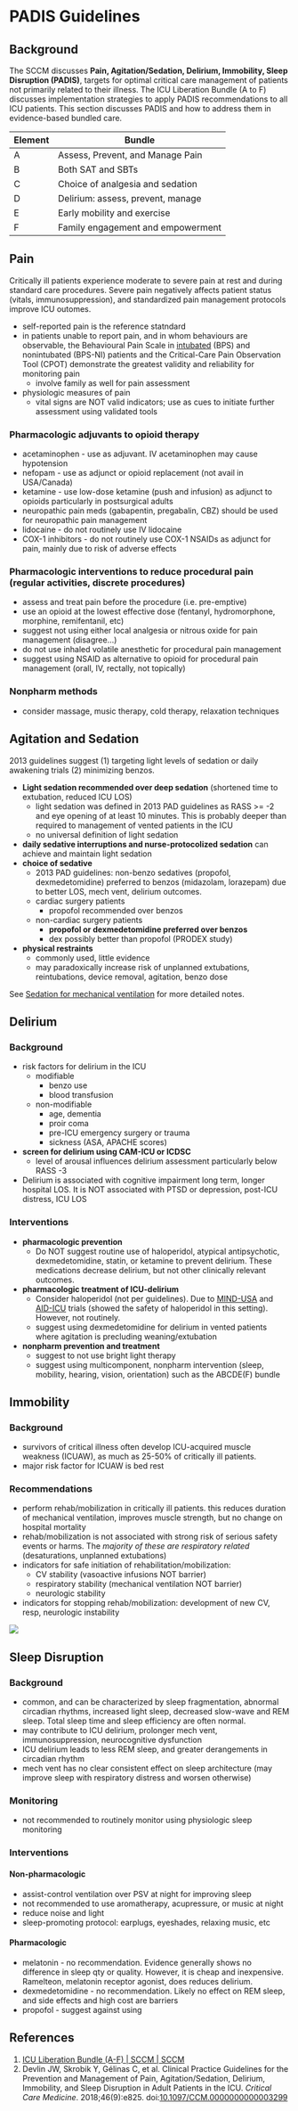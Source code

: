 # PADIS Guidelines
## Background
The SCCM discusses **Pain, Agitation/Sedation, Delirium, Immobility, Sleep Disruption (PADIS)**, targets for optimal critical care management of patients not primarily related to their illness. The ICU Liberation Bundle (A to F) discusses implementation strategies to apply PADIS recommendations to all ICU patients. This section discusses PADIS and how to address them in evidence-based bundled care.

| Element | Bundle                            |
| ------- | --------------------------------- |
| A       | Assess, Prevent, and Manage Pain  |
| B       | Both SAT and SBTs                 |
| C       | Choice of analgesia and sedation  |
| D       | Delirium: assess, prevent, manage |
| E       | Early mobility and exercise       |
| F       | Family engagement and empowerment                                  |

## Pain
Critically ill patients experience moderate to severe pain at rest and during standard care procedures. Severe pain negatively affects patient status (vitals, immunosuppression), and standardized pain management protocols improve ICU outomes.
-   self-reported pain is the reference statndard
-   in patients unable to report pain, and in whom behaviours are observable, the Behavioural Pain Scale in [intubated](../Procedures/Intubation.md) (BPS) and nonintubated (BPS-NI) patients and the Critical-Care Pain Observation Tool (CPOT) demonstrate the greatest validity and reliability for monitoring pain
    -   involve family as well for pain assessment
-   physiologic measures of pain
	-   vital signs are NOT valid indicators; use as cues to initiate further assessment using validated tools
	
### Pharmacologic adjuvants to opioid therapy
-   acetaminophen - use as adjuvant. IV acetaminophen may cause hypotension
-   nefopam - use as adjunct or opioid replacement (not avail in USA/Canada)
-   ketamine - use low-dose ketamine (push and infusion) as adjunct to opioids particularly in postsurgical adults
-   neuropathic pain meds (gabapentin, pregabalin, CBZ) should be used for neuropathic pain management
-   lidocaine - do not routinely use IV lidocaine
-   COX-1 inhibitors - do not routinely use COX-1 NSAIDs as adjunct for pain, mainly due to risk of adverse effects

### Pharmacologic interventions to reduce procedural pain (regular activities, discrete procedures)
-   assess and treat pain before the procedure (i.e. pre-emptive)
-   use an opioid at the lowest effective dose (fentanyl, hydromorphone, morphine, remifentanil, etc)
-   suggest not using either local analgesia or nitrous oxide for pain management (disagree...)
-   do not use inhaled volatile anesthetic for procedural pain management
-   suggest using NSAID as alternative to opioid for procedural pain management (orall, IV, rectally, not topically)

### Nonpharm methods
-   consider massage, music therapy, cold therapy, relaxation techniques

## Agitation and Sedation
2013 guidelines suggest (1) targeting light levels of sedation or daily awakening trials (2) minimizing benzos.

- **Light sedation recommended over deep sedation** (shortened time to extubation, reduced ICU LOS)
	- light sedation was defined in 2013 PAD guidelines as RASS >= -2 and eye opening of at least 10 minutes. This is probably deeper than required to management of vented patients in the ICU
	- no universal definition of light sedation
- **daily sedative interruptions and nurse-protocolized sedation** can achieve and maintain light sedation
- **choice of sedative**
	- 2013 PAD guidelines: non-benzo sedatives (propofol, dexmedetomidine) preferred to benzos (midazolam, lorazepam) due to better LOS, mech vent, delirium outcomes.
	- cardiac surgery patients
	    -   propofol recommended over benzos
	- non-cardiac surgery patients
		- **propofol or dexmedetomidine preferred over benzos**
		- dex possibly better than propofol (PRODEX study)
- **physical restraints**
	- commonly used, little evidence
	- may paradoxically increase risk of unplanned extubations, reintubations, device removal, agitation, benzo dose

See [Sedation for mechanical ventilation](../Procedures/Sedation%20in%20the%20ICU.md#Sedation%20for%20mechanical%20ventilation) for more detailed notes.

## Delirium
### Background
- risk factors for delirium in the ICU
	- modifiable
		- benzo use
		- blood transfusion
	- non-modifiable
		- age, dementia
		- proir coma
		- pre-ICU emergency surgery or trauma
		- sickness (ASA, APACHE scores)
- **screen for delirium using CAM-ICU or ICDSC**
	- level of arousal influences delirium assessment particularly below RASS -3
- Delirium is associated with cognitive impairment long term, longer hospital LOS. It is NOT associated with PTSD or depression, post-ICU distress, ICU LOS

### Interventions
- **pharmacologic prevention**
	- Do NOT suggest routine use of haloperidol, atypical antipsychotic, dexmedetomidine, statin, or ketamine to prevent delirium. These medications decrease delirium, but not other clinically relevant outcomes.
- **pharmacologic treatment of ICU-delirium**
	- Consider haloperidol (not per guidelines). Due to [MIND-USA](Haloperidol%20for%20Delirium.md) and [AID-ICU](Haloperidol%20for%20Delirium.md) trials (showed the safety of haloperidol in this setting). However, not routinely.
	- suggest using dexmedetomidine for delirium in vented patients where agitation is precluding weaning/extubation
- **nonpharm prevention and treatment**
	- suggest to not use bright light therapy
	- suggest using multicomponent, nonpharm intervention (sleep, mobility, hearing, vision, orientation) such as the ABCDE(F) bundle

## Immobility
### Background
- survivors of critical illness often develop ICU-acquired muscle weakness (ICUAW), as much as 25-50% of critically ill patients.
- major risk factor for ICUAW is bed rest

### Recommendations
- perform rehab/mobilization in critically ill patients. this reduces duration of mechanical ventilation, improves muscle strength, but no change on hospital mortality
- rehab/mobilization is not associated with strong risk of serious safety events or harms. The *majority of these are respiratory related* (desaturations, unplanned extubations)
- indicators for safe initiation of rehabilitation/mobilization:
	- CV stability (vasoactive infusions NOT barrier)
	- respiratory stability (mechanical ventilation NOT barrier)
	- neurologic stability
- indicators for stopping rehab/mobilization: development of new CV, resp, neurologic instability

![](_attachments/Pasted%20image%2020221212160257.png)

## Sleep Disruption
### Background
- common, and can be characterized by sleep fragmentation, abnormal circadian rhythms, increased light sleep, decreased slow-wave and REM sleep. Total sleep time and sleep efficiency are often normal.
- may contribute to ICU delirium, prolonger mech vent, immunosuppression, neurocognitive dysfunction
- ICU delirium leads to less REM sleep, and greater derangements in circadian rhythm
- mech vent has no clear consistent effect on sleep architecture (may improve sleep with respiratory distress and worsen otherwise)

### Monitoring
- not recommended to routinely monitor using physiologic sleep monitoring

### Interventions
#### Non-pharmacologic
- assist-control ventilation over PSV at night for improving sleep
- not recommended to use aromatherapy, acupressure, or music at night
- reduce noise and light
- sleep-promoting protocol: earplugs, eyeshades, relaxing music, etc

#### Pharmacologic 
- melatonin - no recommendation. Evidence generally shows no difference in sleep qty or quality. However, it is cheap and inexpensive. Ramelteon, melatonin receptor agonist, does reduces delirium.
- dexmedetomidine - no recommendation. Likely no effect on REM sleep, and side effects and high cost are barriers
- propofol - suggest against using

## References
1. [ICU Liberation Bundle (A-F) | SCCM | SCCM](https://www.sccm.org/Clinical-Resources/ICULiberation-Home/ABCDEF-Bundles)
2. Devlin JW, Skrobik Y, Gélinas C, et al. Clinical Practice Guidelines for the Prevention and Management of Pain, Agitation/Sedation, Delirium, Immobility, and Sleep Disruption in Adult Patients in the ICU. _Critical Care Medicine_. 2018;46(9):e825. doi:[10.1097/CCM.0000000000003299](https://doi.org/10.1097/CCM.0000000000003299)